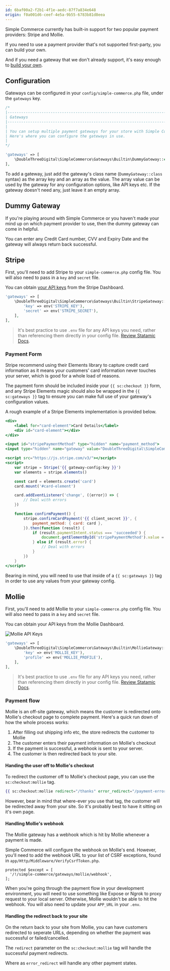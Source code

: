 ```yaml
---
id: 6baf00a2-f2b1-4f1e-aedc-87f7a834e648
origin: f0a001d6-ceef-4e5a-9b55-6783b81d8eea
---
```

Simple Commerce currently has built-in support for two popular payment providers: Stripe and Mollie.

If you need to use a payment provider that's not supported first-party, you can build your own.

And if you need a gateway that we don't already support, it's easy enough to [build your own](/v2.3/extending/custom-gateway).

## Configuration

Gateways can be configured in your `config/simple-commerce.php` file, under the `gateways` key.

```php
/*
|--------------------------------------------------------------------------
| Gateways
|--------------------------------------------------------------------------
|
| You can setup multiple payment gateways for your store with Simple Commerce.
| Here's where you can configure the gateways in use.
|
*/

'gateways' => [
    \DoubleThreeDigital\SimpleCommerce\Gateways\Builtin\DummyGateway::class => [],
],
```

To add a gateway, just add the gateway's class name (`DummyGateway::class` syntax) as the array key and an array as the value. The array value can be used by the gateway for any configuration options, like API keys etc. If the gateway doesn't need any, just leave it an empty array.

## Dummy Gateway

If you're playing around with Simple Commerce or you haven't made your mind up on which payment provider to use, then the dummy gateway can come in helpful.

You can enter any Credit Card number, CVV and Expiry Date and the gateway will always return back successful.

## Stripe

First, you'll need to add Stripe to your `simple-commerce.php` config file. You will also need to pass in a `key` and `secret` file.

You can obtain [your API keys](https://dashboard.stripe.com/test/apikeys) from the Stripe Dashboard.

```php
'gateways' => [
	\DoubleThreeDigital\SimpleCommerce\Gateways\Builtin\StripeGateway::class => [
    	'key' => env('STRIPE_KEY'),
        'secret' => env('STRIPE_SECRET'),
    ],
],
```

> It's best practice to use `.env` file for any API keys you need, rather than referencing them directly in your config file. [Review Statamic Docs](https://statamic.dev/configuration#environment-variables).

### Payment Form

Stripe recommend using their Elements library to capture credit card information as it means your customers' card information never touches your server, which is good for a whole load of reasons.

The payment form should be included inside your `{{ sc:checkout }}` form, and any Stripe Elements magic should also be wrapped in the `{{ sc:gateways }}` tag to ensure you can make full use of your gateway's configuration values.

A rough example of a Stripe Elements implementation is provided below.

```handlebars
<div>
    <label for="card-element">Card Details</label>
    <div id="card-element"></div>
</div>

<input id="stripePaymentMethod" type="hidden" name="payment_method">
<input type="hidden" name="gateway" value="DoubleThreeDigital\SimpleCommerce\Gateways\StripeGateway">

<script src="https://js.stripe.com/v3/"></script>
<script>
    var stripe = Stripe('{{ gateway-config:key }}')
    var elements = stripe.elements()

    const card = elements.create('card')
    card.mount('#card-element')

    card.addEventListener('change', ({error}) => {
        // Deal with errors
    })

    function confirmPayment() {
        stripe.confirmCardPayment('{{ client_secret }}', {
            payment_method: { card: card },
        }).then(function (result) {
          	if (result.paymentIntent.status === 'succeeded') {
            	document.getElementById('stripePaymentMethod').value = result.paymentIntent.payment_method
            } else if (result.error) {
             	// Deal with errors
            }
        })
    }
</script>
```

Bearing in mind, you will need to use that inside of a `{{ sc:gateways }}` tag in order to use any values from your gateway config.

## Mollie

First, you'll need to add Mollie to your `simple-commerce.php` config file. You will also need to pass in a `key` and `secret` file.

You can obtain your API keys from the Mollie Dashboard.

![Mollie API Keys](/assets/mollie-dev-api-keys.png)

```php
'gateways' => [
	\DoubleThreeDigital\SimpleCommerce\Gateways\Builtin\MollieGateway::class => [
    	'key' => env('MOLLIE_KEY'),
        'profile' => env('MOLLIE_PROFILE'),
    ],
],
```

> It's best practice to use `.env` file for any API keys you need, rather than referencing them directly in your config file. [Review Statamic Docs](https://statamic.dev/configuration#environment-variables).

### Payment flow

Mollie is an off-site gateway, which means the customer is redirected onto Mollie's checkout page to complete payment. Here's a quick run down of how the whole process works:

1. After filling out shipping info etc, the store redirects the customer to Mollie
2. The customer enters their payment information on Mollie's checkout
3. If the payment is successful, a webhook is sent to your server.
4. The customer is then redirected back to your site.

#### Handing the user off to Mollie's checkout

To redirect the customer off to Mollie's checkout page, you can use the `sc:checkout:mollie` tag.

```handlebars
{{ sc:checkout:mollie redirect="/thanks" error_redirect="/payment-error" }}
```

However, bear in mind that where-ever you use that tag, the customer will be redirected away from your site. So it's probably best to have it sitting on it's own page.

#### Handling Mollie's webhook

The Mollie gateway has a webhook which is hit by Mollie whenever a payment is made.

Simple Commerce will configure the webhook on Mollie's end. However, you'll need to add the webhook URL to your list of CSRF exceptions, found in `app/Http/Middleware/VerifyCsrfToken.php`.

```
protected $except = [
  '/!/simple-commerce/gateways/mollie/webhook',
];
```

When you're going through the payment flow in your development environment, you will need to use something like Expose or Ngrok to proxy request to your local server. Otherwise, Mollie wouldn't be able to hit the webhook. You will also need to update your `APP_URL` in your `.env`.

#### Handling the redirect back to your site

On the return back to your site from Mollie, you can have customers redirected to seperate URLs, depending on whether the payment was successful or failed/cancelled.

The `redirect` parameter on the `sc:checkout:mollie` tag will handle the successful payment redirects.

Where as `error_redirect` will handle any other payment states.
